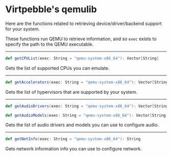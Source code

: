 # Virtpebble's qemulib

Here are the functions related to retrieving device/driver/backend support for your system.

These functions run QEMU to retrieve information, and so ```exec``` exists to specify the path to the QEMU executable.

---
```scala
def getCPUList(exec: String = "qemu-system-x86_64"): Vector[String]
```
Gets the list of supported CPUs you can emulate.

---
```scala
def getAccelerators(exec: String = "qemu-system-x86_64"): Vector[String]
```
Gets the list of hypervisors that are supported by your system.

---
```scala
def getAudioDrivers(exec: String = "qemu-system-x86_64"): Vector[String]
```
```scala
def getAudioModels(exec: String = "qemu-system-x86_64"): Vector[String]
```
Gets the list of audio drivers and models you can use to configure audio.

---
```scala
def getNetInfo(exec: String = "qemu-system-x86_64"): String
```
Gets network information info you can use to configure network.
